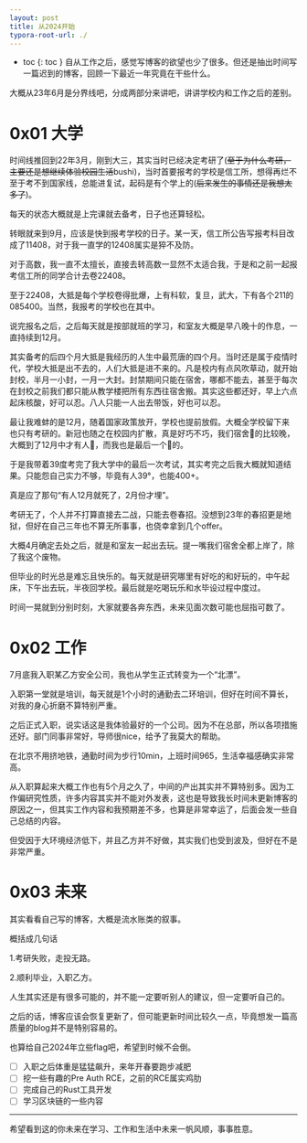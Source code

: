 ```yaml
---
layout: post
title: 从2024开始
typora-root-url: ./
---
```


- toc
{: toc }
自从工作之后，感觉写博客的欲望也少了很多。但还是抽出时间写一篇迟到的博客，回顾一下最近一年究竟在干些什么。

大概从23年6月是分界线吧，分成两部分来讲吧，讲讲学校内和工作之后的差别。

# 0x01 大学

时间线推回到22年3月，刚到大三，其实当时已经决定考研了(~~至于为什么考研，主要还是想继续体验校园生活~~bushi)，当时首要报考的学校是信工所，想得再烂不至于考不到国家线，总能进复试，起码是有个学上的(~~后来发生的事情还是我想太多了~~)。

每天的状态大概就是上完课就去备考，日子也还算轻松。

转眼就来到9月，应该是快到报考学校的日子。某一天，信工所公告写报考科目改成了11408，对于我一直学的12408属实是猝不及防。

对于高数，我一直不太擅长，直接去转高数一显然不太适合我，于是和之前一起报考信工所的同学合计去卷22408。

至于22408，大抵是每个学校卷得批爆，上有科软，复旦，武大，下有各个211的085400。当然，我报考的学校也在其中。

说完报名之后，之后每天就是按部就班的学习，和室友大概是早八晚十的作息，一直持续到12月。

其实备考的后四个月大抵是我经历的人生中最荒唐的四个月。当时还是属于疫情时代，学校大抵是出不去的，人们大抵是进不来的。凡是校内有点风吹草动，就开始封校，半月一小封，一月一大封。封禁期间只能在宿舍，哪都不能去，甚至于每次在封校之前我们都只能从教学楼把所有东西往宿舍搬。其实这些都还好，早上六点起床核酸，好可以忍。八人只能一人出去带饭，好也可以忍。

最让我难蚌的是12月，随着国家政策放开，学校也提前放假。大概全学校留下来也只有考研的。新冠也随之在校园内扩散，真是好巧不巧，我们宿舍🐏的比较晚，大概到了12月中才有人🐏，而我也是最后一个🐏的。

于是我带着39度考完了我大学中的最后一次考试，其实考完之后我大概就知道结果。只能怨自己实力不够，毕竟有人39°，也能400+。

真是应了那句“有人12月就死了，2月份才埋”。

考研无了，个人并不打算直接去二战，只能去卷春招。没想到23年的春招更是地狱，但好在自己三年也不算无所事事，也侥幸拿到几个offer。

大概4月确定去处之后，就是和室友一起出去玩。提一嘴我们宿舍全都上岸了，除了我这个废物。

但毕业的时光总是难忘且快乐的。每天就是研究哪里有好吃的和好玩的，中午起床，下午出去玩，半夜回学校。最后就是吃喝玩乐和水毕设过程中度过。

时间一晃就到分别时刻，大家就要各奔东西，未来见面次数可能也屈指可数了。

# 0x02 工作

7月底我入职某乙方安全公司，我也从学生正式转变为一个“北漂”。

入职第一堂就是培训，每天就是1个小时的通勤去二环培训，但好在时间不算长，对我的身心折磨不算特别严重。

之后正式入职，说实话这是我体验最好的一个公司。因为不在总部，所以各项措施还好。部门同事非常好，导师很nice，给予了我莫大的帮助。

在北京不用挤地铁，通勤时间为步行10min，上班时间965，生活幸福感确实非常高。

从入职算起来大概工作也有5个月之久了，中间的产出其实并不算特别多。因为工作偏研究性质，许多内容其实并不能对外发表，这也是导致我长时间未更新博客的原因之一，但其实工作内容和我预期差不多，也算是非常幸运了，后面会发一些自己总结的内容。

但受因于大环境经济低下，并且乙方并不好做，其实我们也受到波及，但好在不是非常严重。

# 0x03 未来

其实看看自己写的博客，大概是流水账类的叙事。

概括成几句话

1.考研失败，走投无路。

2.顺利毕业，入职乙方。

人生其实还是有很多可能的，并不能一定要听别人的建议，但一定要听自己的。

之后的话，博客应该会恢复更新了，但可能更新时间比较久一点，毕竟想发一篇高质量的blog并不是特别容易的。

也算给自己2024年立些flag吧，希望到时候不会倒。

- [ ] 入职之后体重是猛猛飙升，来年开春要跑步减肥
- [ ] 挖一些有趣的Pre Auth RCE，之前的RCE属实鸡肋
- [ ] 完成自己的Rust工具开发
- [ ] 学习区块链的一些内容

----

希望看到这的你未来在学习、工作和生活中未来一帆风顺，事事胜意。



